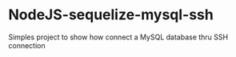 # NodeJS-sequelize-mysql-ssh
 Simples project to show how connect a MySQL database thru SSH connection
